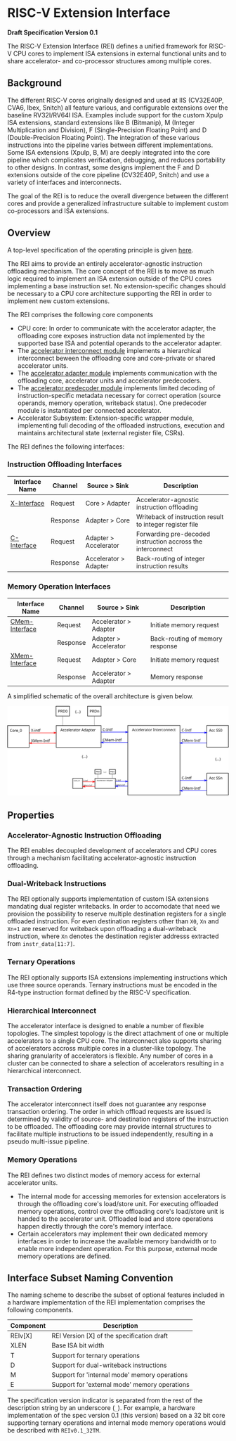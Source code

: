 # RISC-V Extension Interface

**Draft Specification Version 0.1**

The RISC-V Extension Interface (REI) defines a unified framework for RISC-V CPU cores to implement ISA extensions in external functional units and to share accelerator- and co-processor structures among multiple cores.

## Background
The different RISC-V cores originally designed and used at IIS (CV32E40P, CVA6, Ibex, Snitch) all feature various, and configurable extensions over the baseline RV32I/RV64I ISA.
Examples include support for the custom Xpulp ISA extensions, standard extensions like B (Bitmanip), M (Integer Multiplication and Division), F (Single-Precision Floating Point) and D (Double-Precision Floating Point).
The integration of these various instructions into the pipeline varies between different implementations.
Some ISA extensions (Xpulp, B, M) are deeply integrated into the core pipeline which complicates verification, debugging, and reduces portability to other designs.
In contrast, some designs implement the F and D extensions outside of the core pipeline (CV32E40P, Snitch) and use a variety of interfaces and interconnects.

The goal of the REI is to reduce the overall divergence between the different cores and provide a generalized infrastructure suitable to implement custom co-processors and ISA extensions.

## Overview
A top-level specification of the operating principle is given [here](operating-principle.md).

The REI aims to provide an entirely accelerator-agnostic instruction offloading mechanism.
The core concept of the REI is to move as much logic required to implement an ISA extension outside of the CPU cores implementing a base instruction set.
No extension-specific changes should be necessary to a CPU core architecture supporting the REI in order to implement new custom extensions.


The REI comprises the following core components
- CPU core: In order to communicate with the accelerator adapter, the offloading core exposes instruction data not implemented by the supported base ISA and potential operands to the accelerator adapter.
- The [accelerator interconnect module](accelerator-interconnect.md) implements a hierarchical interconnect beween the offloading core and core-private or shared accelerator units.
- The [accelerator adapter module](accelerator-adapter.md) implements communication with the offloading core, accelerator units and accelerator predecoders.
- The [accelerator predecoder module](accelerator-predecoder.md) implements limited decoding of instruction-specific metadata necessary for correct operation (source operands, memory operation, writeback status). One predecoder module is instantiated per connected accelerator.
- Accelerator Subsystem: Extension-specific wrapper module, implementing full decoding of the offloaded instructions, execution and maintains architectural state (external register file, CSRs).

The REI defines the following interfaces:

### Instruction Offloading Interfaces

| Interface Name                                                     | Channel  | Source > Sink         | Description                                                 |
| --------------                                                     | -------  | -------------         | -----------                                                 |
| [X-Interface](doc/x-interface.md#instruction-offloading-interface) | Request  | Core > Adapter        | Accelerator-agnostic instruction offloading                 |
|                                                                    | Response | Adapter > Core        | Writeback of instruction result to integer register file    |
| [C-Interface](doc/c-interface.md#instruction-offloading-interface) | Request  | Adapter > Accelerator | Forwarding pre-decoded instruction accross the interconnect |
|                                                                    | Response | Accelerator > Adapter | Back-routing of integer instruction results                 |

### Memory Operation Interfaces
| Interface Name                                                    | Channel  | Source > Sink         | Description                     |
| --------------                                                    | -------  | -------------         | -----------                     |
| [CMem-Interface](doc/c-interface.md#memory-transaction-interface) | Request  | Accelerator > Adapter | Initiate memory request         |
|                                                                   | Response | Adapter > Accelerator | Back-routing of memory response |
| [XMem-Interface](doc/x-interface.md#memory-transaction-interface) | Request  | Adapter > Core        | Initiate memory request         |
|                                                                   | Response | Accelerator > Adapter | Memory response                 |

A simplified schematic of the overall architecture is given below.

![REI Architecture](img/rei-architecture.svg)

## Properties

### Accelerator-Agnostic Instruction Offloading
The REI enables decoupled development of accelerators and CPU cores through a mechanism facilitating accelerator-agnostic instruction offloading.

### Dual-Writeback Instructions
The REI optionally supports implementation of custom ISA extensions mandating dual register writebacks.
In order to accomodate that need we provision the possibility to reserve multiple destination registers for a single offloaded instruction.
For even destination registers other than `X0`,  `Xn` and `Xn+1` are reserved for writeback upon offloading a dual-writeback instruction, where `Xn` denotes the destination register addresss extracted from `instr_data[11:7]`.

### Ternary Operations
The REI optionally supports ISA extensions implementing instructions which use three source operands.
Ternary instructions must be encoded in the R4-type instruction format defined by the RISC-V specification.

### Hierarchical Interconnect
The accelerator interface is designed to enable a number of flexible topologies.
The simplest topology is the direct attachment of one or multiple accelerators to a single CPU core.
The interconnect also supports sharing of accelerators accross multiple cores in a cluster-like topology.
The sharing granularity of accelerators is flexible.
Any number of cores in a cluster can be connected to share a selection of accelerators resulting in a hierarchical interconnect.

### Transaction Ordering
The accelerator interconnect itself does not guarantee any response transaction ordering.
The order in which offload requests are issued is determined by validity of source- and destination registers of the instruction to be offloaded.
The offloading core may provide internal structures to facilitate multiple instructions to be issued independently, resulting in a pseudo multi-issue pipeline.

### Memory Operations
The REI defines two distinct modes of memory access for external accelerator units.
- The internal mode for accessing memories for extension accelerators is through the offloading core's load/store unit.
  For executing offloaded memory operations, control over the offloading core's load/store unit is handed to the accelerator unit.
  Offloaded load and store operations happen directly through the core's memory interface.
- Certain accelerators may implement their own dedicated memory interfaces in order to increase the available memory bandwidth or to enable more independent operation.
  For this purpose, external mode memory operations are defined.

## Interface Subset Naming Convention
The naming scheme to describe the subset of optional features included in a hardware implementation of the REI implementation comprises the following components.

| Component | Description                                   |
| --------- | -----------                                   |
| REIv[X]   | REI Version [X] of the specification draft    |
| XLEN      | Base ISA bit width                            |
| T         | Support for ternary operations                |
| D         | Support for dual-writeback instructions       |
| M         | Support for 'internal mode' memory operations |
| E         | Support for 'external mode' memory operations |

The specification version indicator is separated from the rest of the description string by an underscore (`_`).
For example, a hardware implementation of the spec version 0.1 (this version) based on a 32 bit core supporting ternary operations and internal mode memory operations would be described with `REIv0.1_32TM`.

